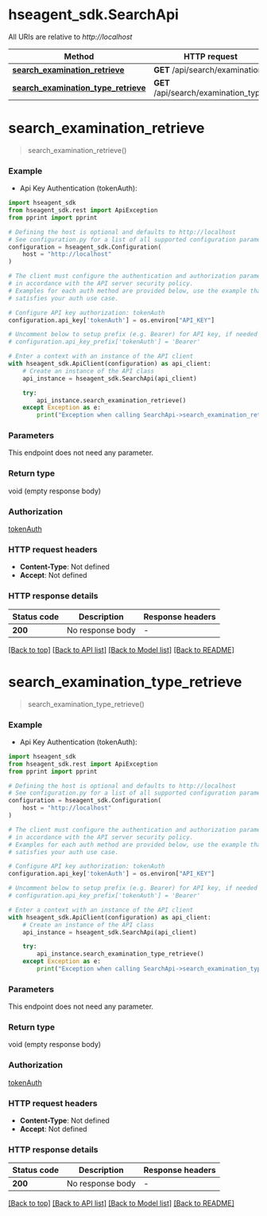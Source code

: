 # hseagent_sdk.SearchApi

All URIs are relative to *http://localhost*

Method | HTTP request | Description
------------- | ------------- | -------------
[**search_examination_retrieve**](SearchApi.md#search_examination_retrieve) | **GET** /api/search/examination/ | 
[**search_examination_type_retrieve**](SearchApi.md#search_examination_type_retrieve) | **GET** /api/search/examination_type/ | 


# **search_examination_retrieve**
> search_examination_retrieve()

### Example

* Api Key Authentication (tokenAuth):

```python
import hseagent_sdk
from hseagent_sdk.rest import ApiException
from pprint import pprint

# Defining the host is optional and defaults to http://localhost
# See configuration.py for a list of all supported configuration parameters.
configuration = hseagent_sdk.Configuration(
    host = "http://localhost"
)

# The client must configure the authentication and authorization parameters
# in accordance with the API server security policy.
# Examples for each auth method are provided below, use the example that
# satisfies your auth use case.

# Configure API key authorization: tokenAuth
configuration.api_key['tokenAuth'] = os.environ["API_KEY"]

# Uncomment below to setup prefix (e.g. Bearer) for API key, if needed
# configuration.api_key_prefix['tokenAuth'] = 'Bearer'

# Enter a context with an instance of the API client
with hseagent_sdk.ApiClient(configuration) as api_client:
    # Create an instance of the API class
    api_instance = hseagent_sdk.SearchApi(api_client)

    try:
        api_instance.search_examination_retrieve()
    except Exception as e:
        print("Exception when calling SearchApi->search_examination_retrieve: %s\n" % e)
```



### Parameters

This endpoint does not need any parameter.

### Return type

void (empty response body)

### Authorization

[tokenAuth](../README.md#tokenAuth)

### HTTP request headers

 - **Content-Type**: Not defined
 - **Accept**: Not defined

### HTTP response details

| Status code | Description | Response headers |
|-------------|-------------|------------------|
**200** | No response body |  -  |

[[Back to top]](#) [[Back to API list]](../README.md#documentation-for-api-endpoints) [[Back to Model list]](../README.md#documentation-for-models) [[Back to README]](../README.md)

# **search_examination_type_retrieve**
> search_examination_type_retrieve()

### Example

* Api Key Authentication (tokenAuth):

```python
import hseagent_sdk
from hseagent_sdk.rest import ApiException
from pprint import pprint

# Defining the host is optional and defaults to http://localhost
# See configuration.py for a list of all supported configuration parameters.
configuration = hseagent_sdk.Configuration(
    host = "http://localhost"
)

# The client must configure the authentication and authorization parameters
# in accordance with the API server security policy.
# Examples for each auth method are provided below, use the example that
# satisfies your auth use case.

# Configure API key authorization: tokenAuth
configuration.api_key['tokenAuth'] = os.environ["API_KEY"]

# Uncomment below to setup prefix (e.g. Bearer) for API key, if needed
# configuration.api_key_prefix['tokenAuth'] = 'Bearer'

# Enter a context with an instance of the API client
with hseagent_sdk.ApiClient(configuration) as api_client:
    # Create an instance of the API class
    api_instance = hseagent_sdk.SearchApi(api_client)

    try:
        api_instance.search_examination_type_retrieve()
    except Exception as e:
        print("Exception when calling SearchApi->search_examination_type_retrieve: %s\n" % e)
```



### Parameters

This endpoint does not need any parameter.

### Return type

void (empty response body)

### Authorization

[tokenAuth](../README.md#tokenAuth)

### HTTP request headers

 - **Content-Type**: Not defined
 - **Accept**: Not defined

### HTTP response details

| Status code | Description | Response headers |
|-------------|-------------|------------------|
**200** | No response body |  -  |

[[Back to top]](#) [[Back to API list]](../README.md#documentation-for-api-endpoints) [[Back to Model list]](../README.md#documentation-for-models) [[Back to README]](../README.md)

